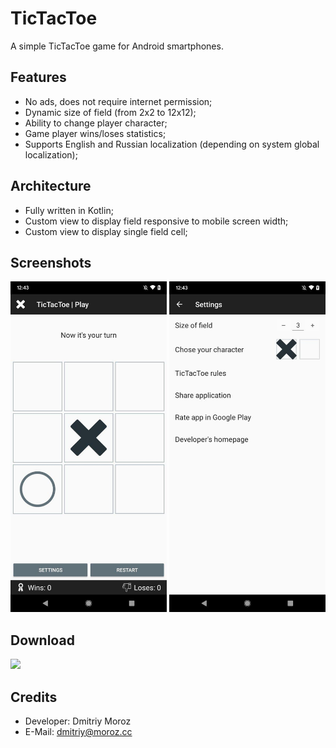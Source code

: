 # TicTacToe

A simple TicTacToe game for Android smartphones.

## Features
- No ads, does not require internet permission;
- Dynamic size of field (from 2x2 to 12x12);
- Ability to change player character;
- Game player wins/loses statistics;
- Supports English and Russian localization (depending on system global localization);

## Architecture
- Fully written in Kotlin;
- Custom view to display field responsive to mobile screen width;
- Custom view to display single field cell;

## Screenshots
<img src="https://raw.githubusercontent.com/ShiftHackZ/TicTacToe/master/screenshots/001.jpg" width="250" /> <img src="https://raw.githubusercontent.com/ShiftHackZ/TicTacToe/master/screenshots/002.jpg" width="250" />

## Download

<a href="https://play.google.com/store/apps/details?id=com.dmitriy.moroz.tictactoe" target="_blank"><img src="https://lh3.googleusercontent.com/cjsqrWQKJQp9RFO7-hJ9AfpKzbUb_Y84vXfjlP0iRHBvladwAfXih984olktDhPnFqyZ0nu9A5jvFwOEQPXzv7hr3ce3QVsLN8kQ2Ao=s0" /></a>

## Credits
- Developer: Dmitriy Moroz 
- E-Mail: dmitriy@moroz.cc
